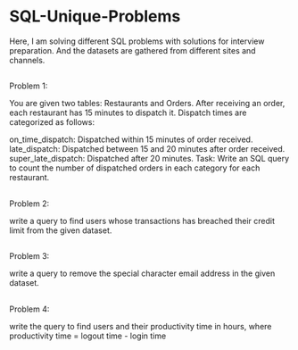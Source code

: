 # SQL-Unique-Problems

Here, I am solving different SQL problems with solutions for interview preparation. And the datasets are gathered from different sites and channels.
##
Problem 1:

You are given two tables: Restaurants and Orders. After receiving an order, 
each restaurant has 15 minutes to dispatch it. Dispatch times are categorized as follows:

on_time_dispatch: Dispatched within 15 minutes of order received.
late_dispatch: Dispatched between 15 and 20 minutes after order received.
super_late_dispatch: Dispatched after 20 minutes.
Task: Write an SQL query to count the number of dispatched orders in each category for each restaurant.

##
Problem 2:

write a query to find users whose transactions has breached their credit limit from the given dataset.

##
Problem 3:

write a query to remove the special character email address in the given dataset.

##
Problem 4:

write the query to find users and their productivity time in hours, where productivity time = logout time - login time
